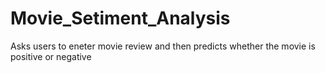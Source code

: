 # Movie_Setiment_Analysis
 Asks users to eneter movie review and then predicts whether the movie is positive or negative
